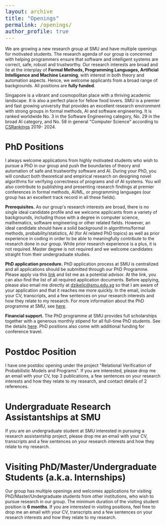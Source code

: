 ```yaml
---
layout: archive
title: "Openings"
permalink: /openings/
author_profile: true
---
```


<style type="text/css">

body, td {
   font-size: 14px;
}
code.r{
  font-size: 20px;
}
pre {
  font-size: 20px
}
</style>

We are growing a new research group at SMU and have multiple openings for motivated students. The research agenda of our group is concerned with helping programmers ensure that software and intelligent systems are correct, safe, robust and trustworthy. Our research interests are broad and lie at the interplay of **Formal Methods, Programming Languages, Artificial Intelligence and Machine Learning**, with interest in both theory and automation aspects. Hence, we welcome applicants from a broad range of backgrounds. All positions are **fully funded**.

Singapore is a vibrant and cosmopolitan place with a thriving academic landscape. It is also a perfect place for fellow food lovers. SMU is a premier and fast growing university that provides an excellent research environment with strong groups in formal methods, AI and software engineering. It is ranked worldwide No. 3 in the Software Engineering category, No. 29 in the broad AI category, and No. 58 in general "Computer Science" according to [CSRankings](https://csrankings.org/#/index?all&us) 2019- 2024.

# PhD Positions

I always welcome applications from highly motivated students who wish to pursue a PhD in our group and push the boundaries of theory and automation of safe and trustworthy software and AI. During your PhD, you will conduct both theoretical and empirical research on designing novel algorithms for verifying correctness of programs and of AI systems. You will also contribute to publishing and presenting research findings at premier conferences in formal methods, AI/ML, or programming languages (our group has an excellent track record in all these fields).

**Prerequisites.** As our group's research interests are broad, there is no single ideal candidate profile and we welcome applicants from a variety of backgrounds, including those with a degree in computer science, mathematics, software engineering or other related fields. However, an ideal candidate should have a solid background in algorithms/formal methods, probability/statistics, AI (for AI related PhD topics) as well as prior experience in coding in order to be able to meaningfully contribute to the research done in our group. While prior research experience is a plus, it is not required. Master degree is not required and we welcome candidates straight from their undergraduate studies.

**PhD application procedure.** PhD application process at SMU is centralized and all applications should be submitted through our PhD Programme. Please apply via this [link](https://scis.smu.edu.sg/programmes/PhD/online-application) and list me as a potential advisor. At the link, you can also find the list of all required application documents. Before applying, please also email me directly at dzikelic@smu.edu.sg so that I am aware of your application and that it reaches me more quickly. In the email, include your CV, transcripts, and a few sentences on your research interests and how they relate to my research. For more information about the PhD programme at SMU, see [here](https://scis.smu.edu.sg/programmes/PhD/overview). 

**Financial support.** The PhD programme at SMU provides full scholarships together with a generous monthly stipend for all full-time PhD students. See the details [here](https://computing.smu.edu.sg/phd/admissions-fees-scholarships). PhD positions also come with additional funding for conference travel. 

# Postdoc Position

I have one postdoc opening under the project "Relational Verification of Probabilistic Models and Programs". If you are interested, please drop me an email with your CV, top 3 publications, a few sentences on your research interests and how they relate to my research, and contact details of 2 references.

# Undergraduate Research Assistantships at SMU

If you are an undergraduate student at SMU interested in pursuing a research assistantship project, please drop me an email with your CV, transcripts and a few sentences on your research interests and how they relate to my research.

# Visiting PhD/Master/Undergraduate Students (a.k.a. Internships)

Our group has multiple openings and welcomes applications for visiting PhD/Master/Undergraduate students from other institutions, who wish to pursue research in our group. The minimum duration of the visiting student position is **6 months**. If you are interested in visiting positions, feel free to drop me an email with your CV, transcripts and a few sentences on your research interests and how they relate to my research.